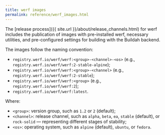 ```yaml
---
title: werf images
permalink: reference/werf_images.html
---
```


The [release process]({{ site.url }}/about/release_channels.html) for werf includes the publication of images with pre-installed werf, necessary utilities, and pre-configured settings for building with the Buildah backend.

The images follow the naming convention:

- `registry.werf.io/werf/werf:<group>-<channel>-<os>` (e.g., `registry.werf.io/werf/werf:2-stable-alpine`);
- `registry.werf.io/werf/werf:<group>-<channel>` (e.g., `registry.werf.io/werf/werf:2-stable`);
- `registry.werf.io/werf/werf:<group>` (e.g., `registry.werf.io/werf/werf:2`);
- `registry.werf.io/werf/werf:latest`.

Where:

- `<group>`: version group, such as `1.2` or `2` (default);
- `<channel>`: release channel, such as `alpha`, `beta`, `ea`, `stable` (default), or `rock-solid` — representing different stages of stability;
- `<os>`: operating system, such as `alpine` (default), `ubuntu`, or `fedora`.
